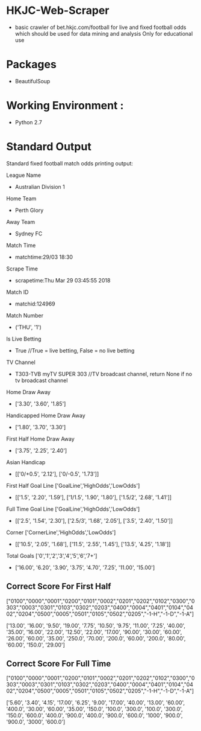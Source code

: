 # HKJC-Web-Scraper
- basic crawler of bet.hkjc.com/football for live and fixed football odds which should be used for data mining and analysis
  Only for educational use 

# Packages 
- BeautifulSoup

# Working Environment : 
- Python 2.7

# Standard Output
Standard fixed football match odds printing output:


League Name
- Australian Division 1

Home Team 
- Perth Glory                         

Away Team
- Sydney FC                           

Match Time
- matchtime:29/03 18:30              

Scrape Time
- scrapetime:Thu Mar 29 03:45:55 2018 

Match ID
- matchid:124969                      

Match Number
- ('THU', '1')                        

Is Live Betting
- True                                //True = live betting, False = no live betting

TV Channel
- T303-TVB myTV SUPER 303             //TV broadcast channel, return None if no tv broadcast channel

Home  Draw  Away
- ['3.30', '3.60', '1.85']            

Handicapped Home Draw Away
- ['1.80', '3.70', '3.30']            

First Half Home Draw Away
- ['3.75', '2.25', '2.40']           

Asian Handicap 
- [['0/+0.5', '2.12'], ['0/-0.5', '1.73']] 

First Half Goal Line ['GoalLine','HighOdds','LowOdds']

- [['1.5', '2.20', '1.59'], ['1/1.5', '1.90', '1.80'], ['1.5/2', '2.68', '1.41']]

Full Time Goal Line  ['GoalLine','HighOdds','LowOdds']

- [['2.5', '1.54', '2.30'], ['2.5/3', '1.68', '2.05'], ['3.5', '2.40', '1.50']]

Corner  ['CornerLine','HighOdds','LowOdds']

- [['10.5', '2.05', '1.68'], ['11.5', '2.55', '1.45'], ['13.5', '4.25', '1.18']]

Total Goals ['0','1','2','3','4','5','6','7+']

- ['16.00', '6.20', '3.90', '3.75', '4.70', '7.25', '11.00', '15.00']

Correct Score For First Half 
-
["0100","0000","0001","0200","0101","0002","0201","0202","0102","0300","0303","0003","0301","0103","0302","0203","0400","0004","0401","0104","0402","0204","0500","0005","0501","0105","0502","0205","-1-H","-1-D","-1-A"]

['13.00', '16.00', '9.50', '19.00', '7.75', '10.50', '9.75', '11.00', '7.25', '40.00', '35.00', '16.00', '22.00', '12.50', '22.00', '17.00', '90.00', '30.00', '60.00', '26.00', '60.00', '35.00', '250.0', '70.00', '200.0', '60.00', '200.0', '80.00', '60.00', '150.0', '29.00']

Correct Score For Full Time
-
["0100","0000","0001","0200","0101","0002","0201","0202","0102","0300","0303","0003","0301","0103","0302","0203","0400","0004","0401","0104","0402","0204","0500","0005","0501","0105","0502","0205","-1-H","-1-D","-1-A"]

['5.60', '3.40', '4.15', '17.00', '6.25', '9.00', '17.00', '40.00', '13.00', '60.00', '400.0', '30.00', '60.00', '35.00', '150.0', '100.0', '300.0', '100.0', '300.0', '150.0', '600.0', '400.0', '900.0', '400.0', '900.0', '600.0', '1000', '900.0', '900.0', '3000', '600.0']






